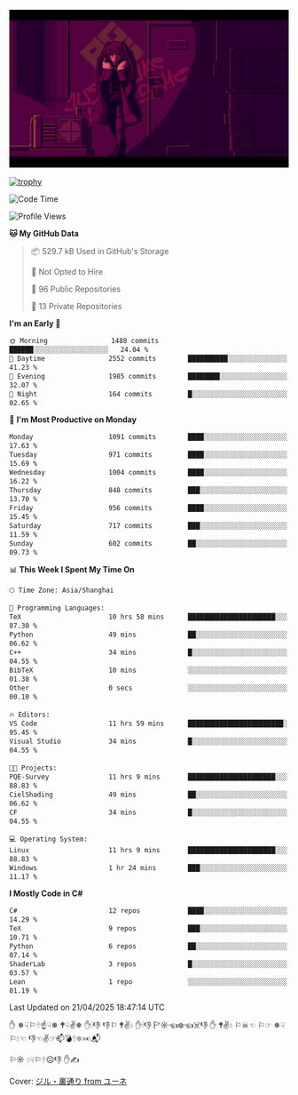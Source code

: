 ![](imgs/main.png)

[![trophy](https://github-profile-trophy.vercel.app/?username=NeilKleistGao&theme=dracula)](https://github.com/ryo-ma/github-profile-trophy)

<!--START_SECTION:waka-->
![Code Time](http://img.shields.io/badge/Code%20Time-1%2C729%20hrs%2037%20mins-blue)

![Profile Views](http://img.shields.io/badge/Profile%20Views-2-blue)

**🐱 My GitHub Data** 

> 📦 529.7 kB Used in GitHub's Storage 
 > 
> 🚫 Not Opted to Hire
 > 
> 📜 96 Public Repositories 
 > 
> 🔑 13 Private Repositories 
 > 
**I'm an Early 🐤** 

```text
🌞 Morning                1488 commits        ██████░░░░░░░░░░░░░░░░░░░   24.04 % 
🌆 Daytime                2552 commits        ██████████░░░░░░░░░░░░░░░   41.23 % 
🌃 Evening                1985 commits        ████████░░░░░░░░░░░░░░░░░   32.07 % 
🌙 Night                  164 commits         █░░░░░░░░░░░░░░░░░░░░░░░░   02.65 % 
```
📅 **I'm Most Productive on Monday** 

```text
Monday                   1091 commits        ████░░░░░░░░░░░░░░░░░░░░░   17.63 % 
Tuesday                  971 commits         ████░░░░░░░░░░░░░░░░░░░░░   15.69 % 
Wednesday                1004 commits        ████░░░░░░░░░░░░░░░░░░░░░   16.22 % 
Thursday                 848 commits         ███░░░░░░░░░░░░░░░░░░░░░░   13.70 % 
Friday                   956 commits         ████░░░░░░░░░░░░░░░░░░░░░   15.45 % 
Saturday                 717 commits         ███░░░░░░░░░░░░░░░░░░░░░░   11.59 % 
Sunday                   602 commits         ██░░░░░░░░░░░░░░░░░░░░░░░   09.73 % 
```


📊 **This Week I Spent My Time On** 

```text
🕑︎ Time Zone: Asia/Shanghai

💬 Programming Languages: 
TeX                      10 hrs 58 mins      ██████████████████████░░░   87.30 % 
Python                   49 mins             ██░░░░░░░░░░░░░░░░░░░░░░░   06.62 % 
C++                      34 mins             █░░░░░░░░░░░░░░░░░░░░░░░░   04.55 % 
BibTeX                   10 mins             ░░░░░░░░░░░░░░░░░░░░░░░░░   01.38 % 
Other                    0 secs              ░░░░░░░░░░░░░░░░░░░░░░░░░   00.10 % 

🔥 Editors: 
VS Code                  11 hrs 59 mins      ████████████████████████░   95.45 % 
Visual Studio            34 mins             █░░░░░░░░░░░░░░░░░░░░░░░░   04.55 % 

🐱‍💻 Projects: 
PQE-Survey               11 hrs 9 mins       ██████████████████████░░░   88.83 % 
CielShading              49 mins             ██░░░░░░░░░░░░░░░░░░░░░░░   06.62 % 
CF                       34 mins             █░░░░░░░░░░░░░░░░░░░░░░░░   04.55 % 

💻 Operating System: 
Linux                    11 hrs 9 mins       ██████████████████████░░░   88.83 % 
Windows                  1 hr 24 mins        ███░░░░░░░░░░░░░░░░░░░░░░   11.17 % 
```

**I Mostly Code in C#** 

```text
C#                       12 repos            ████░░░░░░░░░░░░░░░░░░░░░   14.29 % 
TeX                      9 repos             ███░░░░░░░░░░░░░░░░░░░░░░   10.71 % 
Python                   6 repos             ██░░░░░░░░░░░░░░░░░░░░░░░   07.14 % 
ShaderLab                3 repos             █░░░░░░░░░░░░░░░░░░░░░░░░   03.57 % 
Lean                     1 repo              ░░░░░░░░░░░░░░░░░░░░░░░░░   01.19 % 
```




 Last Updated on 21/04/2025 18:47:14 UTC
<!--END_SECTION:waka-->

✋ ❄☟⚐🕆☝☟❄ 🕈☟✌❄ ✋🕯👎 👎⚐ 🕈✌💧 ✋🕯👎 🏱☼☜❄☜☠👎 ✋ 🕈✌💧 ⚐☠☜ ⚐☞ ❄☟⚐💧☜ 👎☜✌☞📫💣🕆❄☜💧📬

⚐☼ 💧☟⚐🕆☹👎 ✋✍

Cover: [ジル・裏通り from ユーネ](https://www.pixiv.net/artworks/62127066)
